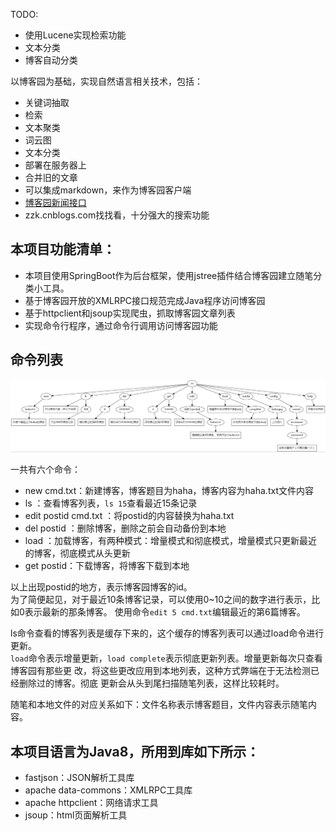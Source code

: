 TODO:  
* 使用Lucene实现检索功能
* 文本分类
* 博客自动分类

以博客园为基础，实现自然语言相关技术，包括：
* 关键词抽取
* 检索
* 文本聚类
* 词云图
* 文本分类 
* 部署在服务器上
* 合并旧的文章
* 可以集成markdown，来作为博客园客户端
* [博客园新闻接口](http://wcf.open.cnblogs.com/news/)
* zzk.cnblogs.com找找看，十分强大的搜索功能

## 本项目功能清单：
* 本项目使用SpringBoot作为后台框架，使用jstree插件结合博客园建立随笔分类小工具。
* 基于博客园开放的XMLRPC接口规范完成Java程序访问博客园
* 基于httpclient和jsoup实现爬虫，抓取博客园文章列表
* 实现命令行程序，通过命令行调用访问博客园功能

## 命令列表
![可用命令一览](cmds.dot.jpg)

一共有六个命令：
* new cmd.txt：新建博客，博客题目为haha，博客内容为haha.txt文件内容
* ls ：查看博客列表，`ls 15`查看最近15条记录
* edit postid cmd.txt ：将postid的内容替换为haha.txt
* del postid ：删除博客，删除之前会自动备份到本地
* load ：加载博客，有两种模式：增量模式和彻底模式，增量模式只更新最近的博客，彻底模式从头更新
* get postid：下载博客，将博客下载到本地

以上出现postid的地方，表示博客园博客的id。  
为了简便起见，对于最近10条博客记录，可以使用0~10之间的数字进行表示，比如0表示最新的那条博客。
使用命令`edit 5 cmd.txt`编辑最近的第6篇博客。

ls命令查看的博客列表是缓存下来的，这个缓存的博客列表可以通过load命令进行更新。  
`load`命令表示增量更新，`load complete`表示彻底更新列表。增量更新每次只查看博客园有那些更
改，将这些更改应用到本地列表，这种方式弊端在于无法检测已经删除过的博客。彻底
更新会从头到尾扫描随笔列表，这样比较耗时。

随笔和本地文件的对应关系如下：文件名称表示博客题目，文件内容表示随笔内容。

## 本项目语言为Java8，所用到库如下所示：
* fastjson：JSON解析工具库
* apache data-commons：XMLRPC工具库
* apache httpclient：网络请求工具
* jsoup：html页面解析工具

